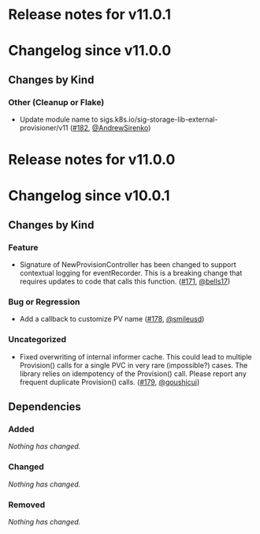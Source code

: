 # Release notes for v11.0.1

# Changelog since v11.0.0

## Changes by Kind

### Other (Cleanup or Flake)

- Update module name to sigs.k8s.io/sig-storage-lib-external-provisioner/v11 ([#182](https://github.com/kubernetes-sigs/sig-storage-lib-external-provisioner/pull/182), [@AndrewSirenko](https://github.com/AndrewSirenko))

# Release notes for v11.0.0

# Changelog since v10.0.1

## Changes by Kind

### Feature

- Signature of NewProvisionController has been changed to support contextual logging for eventRecorder. This is a breaking change that requires updates to code that calls this function. ([#171](https://github.com/kubernetes-sigs/sig-storage-lib-external-provisioner/pull/171), [@bells17](https://github.com/bells17))

### Bug or Regression

- Add a callback to customize PV name ([#178](https://github.com/kubernetes-sigs/sig-storage-lib-external-provisioner/pull/178), [@smileusd](https://github.com/smileusd))

### Uncategorized

- Fixed overwriting of internal informer cache. This could lead to multiple Provision() calls for a single PVC in very rare (impossible?) cases. The library relies on idempotency of the Provision() call. Please report any frequent duplicate Provision() calls. ([#179](https://github.com/kubernetes-sigs/sig-storage-lib-external-provisioner/pull/179), [@goushicui](https://github.com/goushicui))

## Dependencies

### Added
_Nothing has changed._

### Changed
_Nothing has changed._

### Removed
_Nothing has changed._
